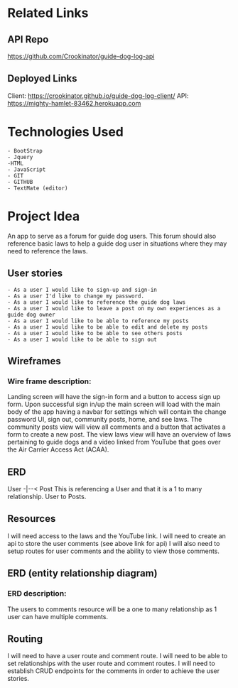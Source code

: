 # Related Links
## API Repo
https://github.com/Crookinator/guide-dog-log-api 

## Deployed Links
Client:
https://crookinator.github.io/guide-dog-log-client/ 
API:
https://mighty-hamlet-83462.herokuapp.com

# Technologies Used
	- BootStrap
	- Jquery
	-HTML
	- JavaScript
	- GIT
	- GITHUB
	- TextMate (editor)

# Project Idea
An app to serve as a forum for guide dog users. This forum should also reference basic laws to help a guide dog user in situations where they may need to reference the laws. 

## User stories

	- As a user I would like to sign-up and sign-in
	- As a user I'd like to change my password.
	- As a user I would like to reference the guide dog laws
	- As a user I would like to leave a post on my own experiences as a guide dog owner
	- As a user I would like to be able to reference my posts
	- As a user I would like to be able to edit and delete my posts
	- As a user I would like to be able to see others posts
	- As a user I would like to be able to sign out


## Wireframes
### Wire frame description:
Landing screen will have the sign-in form and a button to access sign up form. 
Upon successful sign in/up the main screen will load with the main body of the app having a navbar for settings which will contain the change password UI, sign out, community posts, home,  and see laws.
The community posts view will view all comments and a button that activates a  form to create a new post.
The view laws view will have an overview of laws pertaining to guide dogs and a video linked from YouTube that goes over the Air Carrier Access Act (ACAA).

## ERD
User -|--< Post 
This is referencing a User and that it is a 1 to many relationship. User to Posts. 



## Resources
I will need access to the laws and the YouTube link. I will need to create an api to store the user comments (see above link for api) I will also need to setup routes for user comments and the ability to view those comments. 

## ERD (entity relationship diagram)

### ERD description:
The users to comments resource will be a one to many relationship as 1 user can have multiple comments.

## Routing

I will need to have a user route and comment route. I will need to be able to set relationships with the user route and comment routes. I will need to establish CRUD endpoints for the comments in order to achieve the user stories. 


